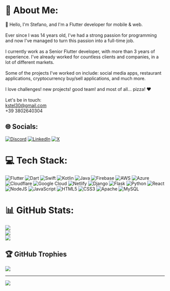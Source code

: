 # 💫 About Me:
🤠 Hello, I'm Stefano, and I'm a Flutter developer for mobile & web.<br><br>Ever since I was 14 years old, I've had a strong passion for programming and now I've managed to turn this passion into a full-time job.<br><br>I currently work as a Senior Flutter developer, with more than 3 years of experience. I've already worked for countless clients and companies, in a lot of different markets.<br><br>Some of the projects I've worked on include: social media apps, restaurant applications, cryptocurrency buy/sell applications, and much more.<br><br>I love challenges! new projects! good team! and most of all... pizza! ❤️<br><br>Let's be in touch:<br>kstel30@gmail.com<br>+39 3802640304


## 🌐 Socials:
[![Discord](https://img.shields.io/badge/Discord-%237289DA.svg?logo=discord&logoColor=white)](https://discord.gg/stelk9) [![LinkedIn](https://img.shields.io/badge/LinkedIn-%230077B5.svg?logo=linkedin&logoColor=white)](https://linkedin.com/in/stefanolol) [![X](https://img.shields.io/badge/X-black.svg?logo=X&logoColor=white)](https://x.com/StephTheLong) 

# 💻 Tech Stack:
![Flutter](https://img.shields.io/badge/Flutter-%2302569B.svg?style=for-the-badge&logo=Flutter&logoColor=white) ![Dart](https://img.shields.io/badge/dart-%230175C2.svg?style=for-the-badge&logo=dart&logoColor=white) ![Swift](https://img.shields.io/badge/swift-F54A2A?style=for-the-badge&logo=swift&logoColor=white) ![Kotlin](https://img.shields.io/badge/kotlin-%237F52FF.svg?style=for-the-badge&logo=kotlin&logoColor=white) ![Java](https://img.shields.io/badge/java-%23ED8B00.svg?style=for-the-badge&logo=openjdk&logoColor=white) ![Firebase](https://img.shields.io/badge/firebase-%23039BE5.svg?style=for-the-badge&logo=firebase) ![AWS](https://img.shields.io/badge/AWS-%23FF9900.svg?style=for-the-badge&logo=amazon-aws&logoColor=white) ![Azure](https://img.shields.io/badge/azure-%230072C6.svg?style=for-the-badge&logo=microsoftazure&logoColor=white) ![Cloudflare](https://img.shields.io/badge/Cloudflare-F38020?style=for-the-badge&logo=Cloudflare&logoColor=white) ![Google Cloud](https://img.shields.io/badge/GoogleCloud-%234285F4.svg?style=for-the-badge&logo=google-cloud&logoColor=white) ![Netlify](https://img.shields.io/badge/netlify-%23000000.svg?style=for-the-badge&logo=netlify&logoColor=#00C7B7) ![Django](https://img.shields.io/badge/django-%23092E20.svg?style=for-the-badge&logo=django&logoColor=white) ![Flask](https://img.shields.io/badge/flask-%23000.svg?style=for-the-badge&logo=flask&logoColor=white) ![Python](https://img.shields.io/badge/python-3670A0?style=for-the-badge&logo=python&logoColor=ffdd54) ![React](https://img.shields.io/badge/react-%2320232a.svg?style=for-the-badge&logo=react&logoColor=%2361DAFB) ![NodeJS](https://img.shields.io/badge/node.js-6DA55F?style=for-the-badge&logo=node.js&logoColor=white) ![JavaScript](https://img.shields.io/badge/javascript-%23323330.svg?style=for-the-badge&logo=javascript&logoColor=%23F7DF1E) ![HTML5](https://img.shields.io/badge/html5-%23E34F26.svg?style=for-the-badge&logo=html5&logoColor=white) ![CSS3](https://img.shields.io/badge/css3-%231572B6.svg?style=for-the-badge&logo=css3&logoColor=white) ![Apache](https://img.shields.io/badge/apache-%23D42029.svg?style=for-the-badge&logo=apache&logoColor=white) ![MySQL](https://img.shields.io/badge/mysql-%2300000f.svg?style=for-the-badge&logo=mysql&logoColor=white)
# 📊 GitHub Stats:
![](https://github-readme-stats.vercel.app/api?username=Stelk-dev&theme=react&hide_border=false&include_all_commits=false&count_private=false)<br/>
![](https://github-readme-streak-stats.herokuapp.com/?user=Stelk-dev&theme=react&hide_border=false)<br/>
![](https://github-readme-stats.vercel.app/api/top-langs/?username=Stelk-dev&theme=react&hide_border=false&include_all_commits=false&count_private=false&layout=compact)

## 🏆 GitHub Trophies
![](https://github-profile-trophy.vercel.app/?username=Stelk-dev&theme=radical&no-frame=false&no-bg=true&margin-w=4)

---
[![](https://visitcount.itsvg.in/api?id=Stelk-dev&icon=0&color=1)](https://visitcount.itsvg.in)

<!-- Proudly created with GPRM ( https://gprm.itsvg.in ) -->
